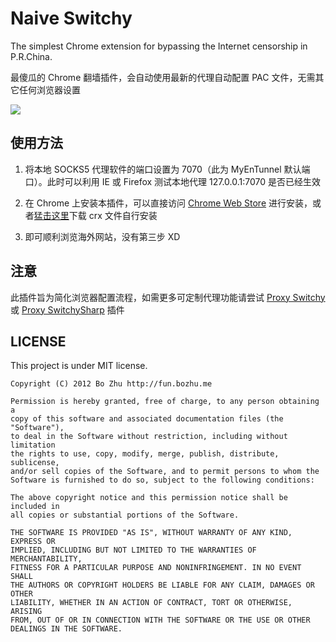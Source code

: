 # Naive Switchy
The simplest Chrome extension for bypassing the Internet censorship in P.R.China.

最傻瓜的 Chrome 翻墙插件，会自动使用最新的代理自动配置 PAC 文件，无需其它任何浏览器设置

![](http://i.imgur.com/onYjG.jpg)


## 使用方法

1. 将本地 SOCKS5 代理软件的端口设置为 7070（此为 MyEnTunnel 默认端口）。此时可以利用 IE 或 Firefox 测试本地代理 127.0.0.1:7070 是否已经生效

2. 在 Chrome 上安装本插件，可以直接访问 [Chrome Web Store](https://chrome.google.com/webstore/detail/dhbppccihanpobkkheolfikgkigfgflh) 进行安装，或者[猛击这里](http://bit.ly/naive-switchy)下载 crx 文件自行安装

3. 即可顺利浏览海外网站，没有第三步 XD

## 注意

此插件旨为简化浏览器配置流程，如需更多可定制代理功能请尝试 [Proxy Switchy](https://chrome.google.com/webstore/detail/caehdcpeofiiigpdhbabniblemipncjj) 或 [Proxy SwitchySharp](https://chrome.google.com/webstore/detail/dpplabbmogkhghncfbfdeeokoefdjegm) 插件

## LICENSE

This project is under MIT license.

    Copyright (C) 2012 Bo Zhu http://fun.bozhu.me

    Permission is hereby granted, free of charge, to any person obtaining a
    copy of this software and associated documentation files (the "Software"),
    to deal in the Software without restriction, including without limitation
    the rights to use, copy, modify, merge, publish, distribute, sublicense,
    and/or sell copies of the Software, and to permit persons to whom the
    Software is furnished to do so, subject to the following conditions:

    The above copyright notice and this permission notice shall be included in
    all copies or substantial portions of the Software.

    THE SOFTWARE IS PROVIDED "AS IS", WITHOUT WARRANTY OF ANY KIND, EXPRESS OR
    IMPLIED, INCLUDING BUT NOT LIMITED TO THE WARRANTIES OF MERCHANTABILITY,
    FITNESS FOR A PARTICULAR PURPOSE AND NONINFRINGEMENT. IN NO EVENT SHALL
    THE AUTHORS OR COPYRIGHT HOLDERS BE LIABLE FOR ANY CLAIM, DAMAGES OR OTHER
    LIABILITY, WHETHER IN AN ACTION OF CONTRACT, TORT OR OTHERWISE, ARISING
    FROM, OUT OF OR IN CONNECTION WITH THE SOFTWARE OR THE USE OR OTHER
    DEALINGS IN THE SOFTWARE.
